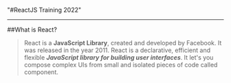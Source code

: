 "#ReactJS Training 2022" 
<hr/>

##What is React?  
> React is a **JavaScript Library**, created and developed by Facebook. It was released in the year 2011. React is a declarative, efficient and flexible ***JavaScript library for building user interfaces***. It let's you compose complex UIs from small and isolated pieces of code called component.
